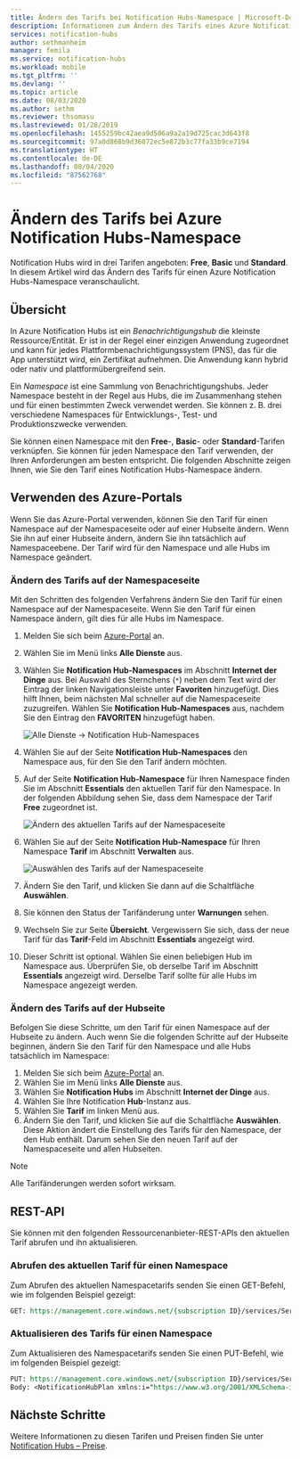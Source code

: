 ```yaml
---
title: Ändern des Tarifs bei Notification Hubs-Namespace | Microsoft-Dokumentation
description: Informationen zum Ändern des Tarifs eines Azure Notification Hubs-Namespace.
services: notification-hubs
author: sethmanheim
manager: femila
ms.service: notification-hubs
ms.workload: mobile
ms.tgt_pltfrm: ''
ms.devlang: ''
ms.topic: article
ms.date: 08/03/2020
ms.author: sethm
ms.reviewer: thsomasu
ms.lastreviewed: 01/28/2019
ms.openlocfilehash: 1455259bc42aea9d506a9a2a19d725cac3d643f8
ms.sourcegitcommit: 97a0d868b9d36072ec5e872b3c77fa33b9ce7194
ms.translationtype: HT
ms.contentlocale: de-DE
ms.lasthandoff: 08/04/2020
ms.locfileid: "87562768"
---
```

# <a name="change-pricing-tier-of-an-azure-notification-hubs-namespace"></a>Ändern des Tarifs bei Azure Notification Hubs-Namespace

Notification Hubs wird in drei Tarifen angeboten: **Free**, **Basic** und **Standard**. In diesem Artikel wird das Ändern des Tarifs für einen Azure Notification Hubs-Namespace veranschaulicht.

## <a name="overview"></a>Übersicht

In Azure Notification Hubs ist ein *Benachrichtigungshub* die kleinste Ressource/Entität. Er ist in der Regel einer einzigen Anwendung zugeordnet und kann für jedes Plattformbenachrichtigungssystem (PNS), das für die App unterstützt wird, ein Zertifikat aufnehmen. Die Anwendung kann hybrid oder nativ und plattformübergreifend sein.

Ein *Namespace* ist eine Sammlung von Benachrichtigungshubs. Jeder Namespace besteht in der Regel aus Hubs, die im Zusammenhang stehen und für einen bestimmten Zweck verwendet werden. Sie können z. B. drei verschiedene Namespaces für Entwicklungs-, Test- und Produktionszwecke verwenden.

Sie können einen Namespace mit den **Free**-, **Basic**- oder **Standard**-Tarifen verknüpfen. Sie können für jeden Namespace den Tarif verwenden, der Ihren Anforderungen am besten entspricht. Die folgenden Abschnitte zeigen Ihnen, wie Sie den Tarif eines Notification Hubs-Namespace ändern.

## <a name="use-azure-portal"></a>Verwenden des Azure-Portals

Wenn Sie das Azure-Portal verwenden, können Sie den Tarif für einen Namespace auf der Namespaceseite oder auf einer Hubseite ändern. Wenn Sie ihn auf einer Hubseite ändern, ändern Sie ihn tatsächlich auf Namespaceebene. Der Tarif wird für den Namespace und alle Hubs im Namespace geändert.

### <a name="change-tier-on-the-namespace-page"></a>Ändern des Tarifs auf der Namespaceseite

Mit den Schritten des folgenden Verfahrens ändern Sie den Tarif für einen Namespace auf der Namespaceseite. Wenn Sie den Tarif für einen Namespace ändern, gilt dies für alle Hubs im Namespace.

1. Melden Sie sich beim [Azure-Portal](https://portal.azure.com) an.
2. Wählen Sie im Menü links **Alle Dienste** aus.
3. Wählen Sie **Notification Hub-Namespaces** im Abschnitt **Internet der Dinge** aus. Bei Auswahl des Sternchens (`*`) neben dem Text wird der Eintrag der linken Navigationsleiste unter **Favoriten** hinzugefügt. Dies hilft Ihnen, beim nächsten Mal schneller auf die Namespaceseite zuzugreifen. Wählen Sie **Notification Hub-Namespaces** aus, nachdem Sie den Eintrag den **FAVORITEN** hinzugefügt haben.

    ![Alle Dienste -> Notification Hub-Namespaces](./media/change-pricing-tier/all-services-nhub.png)

4. Wählen Sie auf der Seite **Notification Hub-Namespaces** den Namespace aus, für den Sie den Tarif ändern möchten.
5. Auf der Seite **Notification Hub-Namespace** für Ihren Namespace finden Sie im Abschnitt **Essentials** den aktuellen Tarif für den Namespace. In der folgenden Abbildung sehen Sie, dass dem Namespace der Tarif **Free** zugeordnet ist.

    ![Ändern des aktuellen Tarifs auf der Namespaceseite](./media/change-pricing-tier/pricing-tier-before.png)

6. Wählen Sie auf der Seite **Notification Hub-Namespace** für Ihren Namespace **Tarif** im Abschnitt **Verwalten** aus.

    ![Auswählen des Tarifs auf der Namespaceseite](./media/change-pricing-tier/namespace-select-pricing-menu.png)

7. Ändern Sie den Tarif, und klicken Sie dann auf die Schaltfläche **Auswählen**.
8. Sie können den Status der Tarifänderung unter **Warnungen** sehen.
9. Wechseln Sie zur Seite **Übersicht**. Vergewissern Sie sich, dass der neue Tarif für das **Tarif**-Feld im Abschnitt **Essentials** angezeigt wird.
10. Dieser Schritt ist optional. Wählen Sie einen beliebigen Hub im Namespace aus. Überprüfen Sie, ob derselbe Tarif im Abschnitt **Essentials** angezeigt wird. Derselbe Tarif sollte für alle Hubs im Namespace angezeigt werden.

### <a name="change-tier-on-the-hub-page"></a>Ändern des Tarifs auf der Hubseite

Befolgen Sie diese Schritte, um den Tarif für einen Namespace auf der Hubseite zu ändern. Auch wenn Sie die folgenden Schritte auf der Hubseite beginnen, ändern Sie den Tarif für den Namespace und alle Hubs tatsächlich im Namespace:

1. Melden Sie sich beim [Azure-Portal](https://portal.azure.com) an.
2. Wählen Sie im Menü links **Alle Dienste** aus.
3. Wählen Sie **Notification Hubs** im Abschnitt **Internet der Dinge** aus.
4. Wählen Sie Ihre Notification **Hub**-Instanz aus.
5. Wählen Sie **Tarif** im linken Menü aus.
6. Ändern Sie den Tarif, und klicken Sie auf die Schaltfläche **Auswählen**. Diese Aktion ändert die Einstellung des Tarifs für den Namespace, der den Hub enthält. Darum sehen Sie den neuen Tarif auf der Namespaceseite und allen Hubseiten.

> [!NOTE]
> Alle Tarifänderungen werden sofort wirksam.

## <a name="use-rest-api"></a>REST-API

Sie können mit den folgenden Ressourcenanbieter-REST-APIs den aktuellen Tarif abrufen und ihn aktualisieren.

### <a name="get-current-pricing-tier-for-a-namespace"></a>Abrufen des aktuellen Tarif für einen Namespace

Zum Abrufen des aktuellen Namespacetarifs senden Sie einen GET-Befehl, wie im folgenden Beispiel gezeigt:

```REST
GET: https://management.core.windows.net/{subscription ID}/services/ServiceBus/Namespaces/{namespace name}/notificationhubplan
```

### <a name="update-pricing-tier-for-a-namespace"></a>Aktualisieren des Tarifs für einen Namespace

Zum Aktualisieren des Namespacetarifs senden Sie einen PUT-Befehl, wie im folgenden Beispiel gezeigt:

```REST
PUT: https://management.core.windows.net/{subscription ID}/services/ServiceBus/Namespaces/{namespace name}/notificationhubplan
Body: <NotificationHubPlan xmlns:i="https://www.w3.org/2001/XMLSchema-instance" xmlns="http://schemas.microsoft.com/netservices/2010/10/servicebus/connect"><SKU>Standard</SKU></NotificationHubPlan>
```

## <a name="next-steps"></a>Nächste Schritte

Weitere Informationen zu diesen Tarifen und Preisen finden Sie unter [Notification Hubs – Preise](https://azure.microsoft.com/pricing/details/notification-hubs/).
